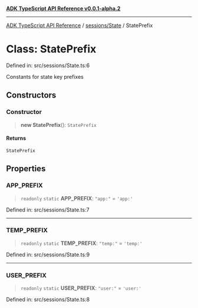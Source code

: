 [**ADK TypeScript API Reference v0.0.1-alpha.2**](../../../README.md)

***

[ADK TypeScript API Reference](../../../modules.md) / [sessions/State](../README.md) / StatePrefix

# Class: StatePrefix

Defined in: src/sessions/State.ts:6

Constants for state key prefixes

## Constructors

### Constructor

> **new StatePrefix**(): `StatePrefix`

#### Returns

`StatePrefix`

## Properties

### APP\_PREFIX

> `readonly` `static` **APP\_PREFIX**: `"app:"` = `'app:'`

Defined in: src/sessions/State.ts:7

***

### TEMP\_PREFIX

> `readonly` `static` **TEMP\_PREFIX**: `"temp:"` = `'temp:'`

Defined in: src/sessions/State.ts:9

***

### USER\_PREFIX

> `readonly` `static` **USER\_PREFIX**: `"user:"` = `'user:'`

Defined in: src/sessions/State.ts:8
